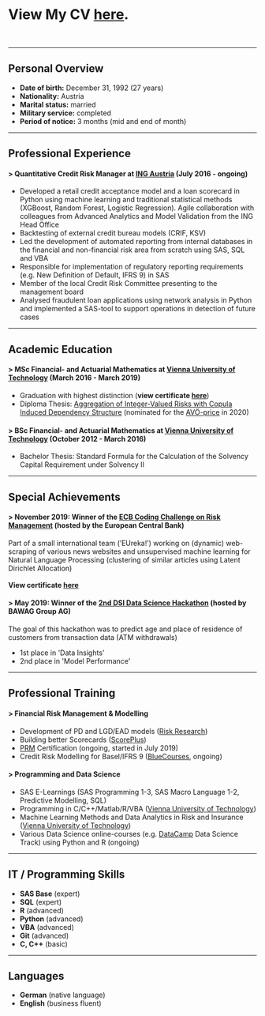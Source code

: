 
# View My CV [here](/pdf/20200208_CV_Martin_Schmidt_English.pdf).
<br>

---

## Personal Overview

- **Date of birth:** December 31, 1992 (27 years)
- **Nationality:** Austria
- **Marital status:** married
- **Military service:** completed
- **Period of notice:** 3 months (mid and end of month)

---

## Professional Experience

#### > Quantitative Credit Risk Manager at [ING Austria](https://ing.at) (July 2016 - ongoing)

- Developed a retail credit acceptance model and a loan scorecard
in Python using machine learning and traditional statistical
methods (XGBoost, Random Forest, Logistic Regression).
Agile collaboration with colleagues from Advanced
Analytics and Model Validation from the ING Head Office
- Backtesting of external credit bureau models (CRIF, KSV)
- Led the development of automated reporting from internal
databases in the financial and non-financial risk area from
scratch using SAS, SQL and VBA
- Responsible for implementation of regulatory reporting requirements
(e.g. New Definition of Default, IFRS 9) in SAS
- Member of the local Credit Risk Committee presenting to
the management board
- Analysed fraudulent loan applications using network analysis
in Python and implemented a SAS-tool to support operations
in detection of future cases

---

## Academic Education

#### > MSc Financial- and Actuarial Mathematics at [Vienna University of Technology](https://www.tuwien.at/) (March 2016 - March 2019)

- Graduation with highest distinction (**view certificate [here](/pdf/Studies_Certificate_Martin_Schmidt.pdf)**)
- Diploma Thesis: [Aggregation of Integer-Valued Risks with Copula Induced Dependency Structure](/diploma_thesis) (nominated for the [AVÖ-price](http://avoe.at/wp-content/uploads/2014/09/AVOe_Foerderung_Abschlussarbeiten_2016.pdf) in 2020)

#### > BSc Financial- and Actuarial Mathematics at [Vienna University of Technology](https://www.tuwien.at/) (October 2012 - March 2016)

- Bachelor Thesis: Standard Formula for the Calculation of the Solvency Capital Requirement under Solvency II

---

## Special Achievements
#### > November 2019: Winner of the [ECB Coding Challenge on Risk Management](https://www.ecb.europa.eu/ecb/educational/youth-initiatives/html/coding-challenge.en.html) (hosted by the European Central Bank)
Part of a small international team (’EUreka!’) working on (dynamic) web-scraping of various news websites and unsupervised machine learning for Natural Language Processing (clustering of similar articles using Latent Dirichlet Allocation)
<br><br>
**View certificate [here](/pdf/ECB_Coding_Challenge_Risk_Management_Martin_Schmidt.pdf)**

#### > May 2019: Winner of the [2nd DSI Data Science Hackathon](https://www.univie.ac.at/dsi-students/2nd-data-science-hackathon/) (hosted by BAWAG Group AG)
The goal of this hackathon was to predict age and place of residence of customers from transaction data (ATM withdrawals)
- 1st place in 'Data Insights'
- 2nd place in 'Model Performance'

---

## Professional Training

#### > Financial Risk Management & Modelling
- Development of PD and LGD/EAD models ([Risk Research](https://www.risk-research.de/de/startseite))
- Building better Scorecards ([ScorePlus](https://www.scoreplus.de/))
-  [PRM](https://prmia.org/) Certification (ongoing, started in July 2019)
- Credit Risk Modelling for Basel/IFRS 9 ([BlueCourses](https://www.bluecourses.com/courses/course-v1:bluecourses+BC2+September2019/about), ongoing)

#### > Programming and Data Science
- SAS E-Learnings (SAS Programming 1-3, SAS Macro Language 1-2, Predictive Modelling, SQL)
- Programming in C/C++/Matlab/R/VBA ([Vienna University of Technology](https://www.tuwien.at/))
- Machine Learning Methods and Data Analytics in Risk and Insurance ([Vienna University of Technology](https://www.tuwien.at/))
- Various Data Science online-courses (e.g. [DataCamp](https://www.datacamp.com/) Data Science Track) using Python and R (ongoing)

---

## IT / Programming Skills
- **SAS Base** (expert)
- **SQL** (expert)
- **R** (advanced)
- **Python** (advanced)
- **VBA** (advanced)
- **Git** (advanced)
- **C, C++** (basic)

---

## Languages
- **German** (native language)
- **English** (business fluent)
